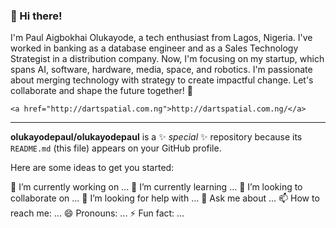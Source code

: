 ### 👋 Hi there! 
I'm Paul Aigbokhai Olukayode, a tech enthusiast from Lagos, Nigeria. I've worked in banking as a database engineer and as a Sales Technology Strategist in a distribution company. Now, I'm focusing on my startup, which spans AI, software, hardware, media, space, and robotics. I'm passionate about merging technology with strategy to create impactful change. Let's collaborate and shape the future together!   🚀
```
<a href="http://dartspatial.com.ng">http://dartspatial.com.ng/</a>

```
***

**olukayodepaul/olukayodepaul** is a ✨ _special_ ✨ repository because its `README.md` (this file) appears on your GitHub profile.

Here are some ideas to get you started:

🔭 I’m currently working on ...
🌱 I’m currently learning ...
👯 I’m looking to collaborate on ...
🤔 I’m looking for help with ...
💬 Ask me about ...
📫 How to reach me: ...
😄 Pronouns: ...
⚡ Fun fact: ...

